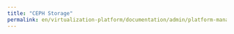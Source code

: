 ```yaml
---
title: "CEPH Storage"
permalink: en/virtualization-platform/documentation/admin/platform-management/storage/ceph.html
---
```

